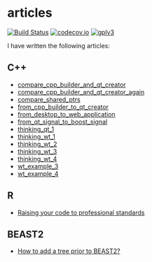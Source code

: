 # articles

[![Build Status](https://travis-ci.org/richelbilderbeek/articles.svg?branch=master)](https://travis-ci.org/richelbilderbeek/articles)
[![codecov.io](https://codecov.io/github/richelbilderbeek/articles/coverage.svg?branch=master)](https://codecov.io/github/richelbilderbeek/articles?branch=master)
[![gplv3](http://www.gnu.org/graphics/gplv3-88x31.png)](http://www.gnu.org/licenses/gpl.html)

I have written the following articles:

## C++

 * [compare_cpp_builder_and_qt_creator](compare_cpp_builder_and_qt_creator/README.md)
 * [compare_cpp_builder_and_qt_creator_again](compare_cpp_builder_and_qt_creator_again/README.md)
 * [compare_shared_ptrs](compare_shared_ptrs/README.md)
 * [from_cpp_builder_to_qt_creator](from_cpp_builder_to_qt_creator/README.md)
 * [from_desktop_to_web_application](from_desktop_to_web_application/README.md)
 * [from_qt_signal_to_boost_signal](from_qt_signal_to_boost_signal/README.md)
 * [thinking_qt_1](thinking_qt_1/README.md)
 * [thinking_wt_1](thinking_wt_1/README.md)
 * [thinking_wt_2](thinking_wt_2/README.md)
 * [thinking_wt_3](thinking_wt_3/README.md)
 * [thinking_wt_4](thinking_wt_4/README.md)
 * [wt_example_3](wt_example_3/README.md)
 * [wt_example_4](wt_example_4/README.md)

## R

 * [Raising your code to professional standards](https://github.com/richelbilderbeek/sdj_raising_your_code_to_professional_standards)

## BEAST2

 * [How to add a tree prior to BEAST2?](https://github.com/BEAST2-Dev/beast-docs/blob/master/CreateNewTreePrior/CreateNewTreePrior.md)